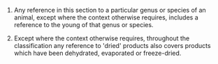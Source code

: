 1. Any reference in this section to a particular genus or species of an animal, except where the context otherwise requires, includes a reference to the young of that genus or species.

2. Except where the context otherwise requires, throughout the classification any reference to 'dried' products also covers products which have been dehydrated, evaporated or freeze-dried.
